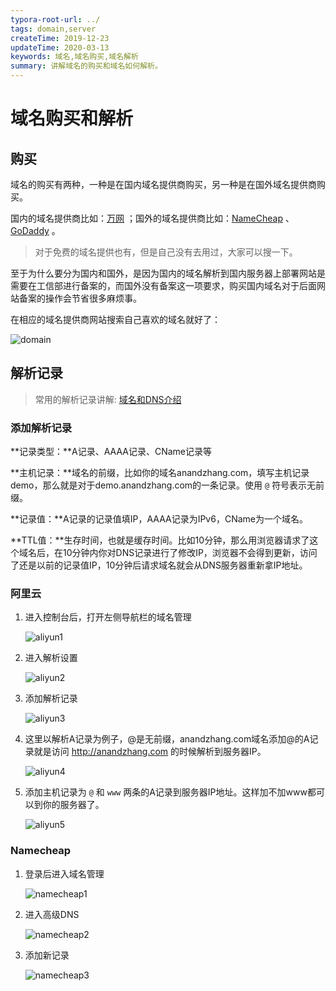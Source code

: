 ```yaml
---
typora-root-url: ../
tags: domain,server
createTime: 2019-12-23
updateTime: 2020-03-13
keywords: 域名,域名购买,域名解析
summary: 讲解域名的购买和域名如何解析。
---
```


# 域名购买和解析

## 购买

域名的购买有两种，一种是在国内域名提供商购买，另一种是在国外域名提供商购买。

国内的域名提供商比如：[万网](https://wanwang.aliyun.com/) ；国外的域名提供商比如：[NameCheap](https://www.namecheap.com/) 、[GoDaddy](https://www.godaddy.com) 。

> 对于免费的域名提供也有，但是自己没有去用过，大家可以搜一下。

至于为什么要分为国内和国外，是因为国内的域名解析到国内服务器上部署网站是需要在工信部进行备案的，而国外没有备案这一项要求，购买国内域名对于后面网站备案的操作会节省很多麻烦事。

在相应的域名提供商网站搜索自己喜欢的域名就好了：

![domain](/images/server/3/domain.png)

## 解析记录

> 常用的解析记录讲解: [域名和DNS介绍](https://anandzhang.com/posts/server/2) 

### 添加解析记录

**记录类型：**A记录、AAAA记录、CName记录等

**主机记录：**域名的前缀，比如你的域名anandzhang.com，填写主机记录demo，那么就是对于demo.anandzhang.com的一条记录。使用 `@` 符号表示无前缀。

**记录值：**A记录的记录值填IP，AAAA记录为IPv6，CName为一个域名。

**TTL值：**生存时间，也就是缓存时间。比如10分钟，那么用浏览器请求了这个域名后，在10分钟内你对DNS记录进行了修改IP，浏览器不会得到更新，访问了还是以前的记录值IP，10分钟后请求域名就会从DNS服务器重新拿IP地址。

### 阿里云

1. 进入控制台后，打开左侧导航栏的域名管理

   ![aliyun1](/images/server/3/aliyun1.png)

2. 进入解析设置

   ![aliyun2](/images/server/3/aliyun2.png)

3. 添加解析记录

   ![aliyun3](/images/server/3/aliyun3.png)

4. 这里以解析A记录为例子，@是无前缀，anandzhang.com域名添加@的A记录就是访问 http://anandzhang.com 的时候解析到服务器IP。

   ![aliyun4](/images/server/3/aliyun4.png)

5. 添加主机记录为 `@` 和 `www` 两条的A记录到服务器IP地址。这样加不加www都可以到你的服务器了。

   ![aliyun5](/images/server/3/aliyun5.png)

### Namecheap

1. 登录后进入域名管理

   ![namecheap1](/images/server/3/namecheap1.png)

2. 进入高级DNS

   ![namecheap2](/images/server/3/namecheap2.png)

3. 添加新记录

   ![namecheap3](/images/server/3/namecheap3.png)

